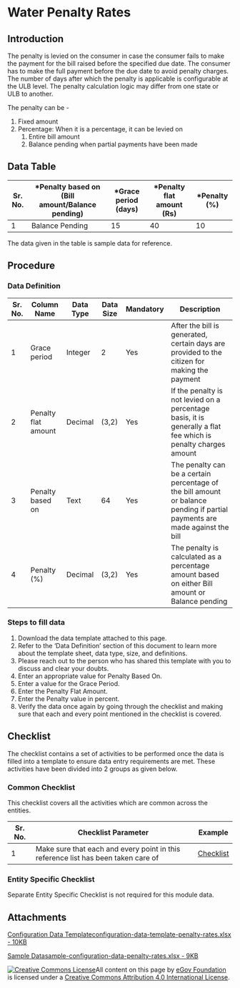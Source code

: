 # Water Penalty Rates

## Introduction <a href="#introduction" id="introduction"></a>

The penalty is levied on the consumer in case the consumer fails to make the payment for the bill raised before the specified due date. The consumer has to make the full payment before the due date to avoid penalty charges. The number of days after which the penalty is applicable is configurable at the ULB level. The penalty calculation logic may differ from one state or ULB to another.

The penalty can be -

1. Fixed amount
2. Percentage: When it is a percentage, it can be levied on
   1. Entire bill amount
   2. Balance pending when partial payments have been made

## Data Table <a href="#data-table" id="data-table"></a>

| Sr. No. | \*Penalty based on (Bill amount/Balance pending) | \*Grace period (days) | \*Penalty flat amount (Rs) | \*Penalty (%) |
| ------- | ------------------------------------------------ | --------------------- | -------------------------- | ------------- |
| 1       | Balance Pending                                  | 15                    | 40                         | 10            |

The data given in the table is sample data for reference.

## Procedure <a href="#procedure" id="procedure"></a>

### Data Definition <a href="#data-definition" id="data-definition"></a>

| Sr. No. | Column Name         | Data Type | Data Size | Mandatory | Description                                                                                                                 |
| ------- | ------------------- | --------- | --------- | --------- | --------------------------------------------------------------------------------------------------------------------------- |
| 1       | Grace period        | Integer   | 2         | Yes       | After the bill is generated, certain days are provided to the citizen for making the payment                                |
| 2       | Penalty flat amount | Decimal   | (3,2)     | Yes       | If the penalty is not levied on a percentage basis, it is generally a flat fee which is penalty charges amount              |
| 3       | Penalty based on    | Text      | 64        | Yes       | The penalty can be a certain percentage of the bill amount or balance pending if partial payments are made against the bill |
| 4       | Penalty (%)         | Decimal   | (3,2)     | Yes       | The penalty is calculated as a percentage amount based on either Bill amount or Balance pending                             |

### Steps to fill data <a href="#steps-to-fill-data" id="steps-to-fill-data"></a>

1. Download the data template attached to this page.
2. Refer to the ‘Data Definition’ section of this document to learn more about the template sheet, data type, size, and definitions.
3. Please reach out to the person who has shared this template with you to discuss and clear your doubts.
4. Enter an appropriate value for Penalty Based On.
5. Enter a value for the Grace Period.
6. Enter the Penalty Flat Amount.
7. Enter the Penalty value in percent.
8. Verify the data once again by going through the checklist and making sure that each and every point mentioned in the checklist is covered.

## Checklist <a href="#checklist" id="checklist"></a>

The checklist contains a set of activities to be performed once the data is filled into a template to ensure data entry requirements are met. These activities have been divided into 2 groups as given below.

### Common Checklist <a href="#common-checklist" id="common-checklist"></a>

This checklist covers all the activities which are common across the entities.

| Sr. No. | Checklist Parameter                                                               | Example                                                                                     |
| ------- | --------------------------------------------------------------------------------- | ------------------------------------------------------------------------------------------- |
| 1       | Make sure that each and every point in this reference list has been taken care of | ​[Checklist](https://digit-discuss.atlassian.net/wiki/spaces/DO/pages/502203140/Checklist)​ |

### Entity Specific Checklist <a href="#entity-specific-checklist" id="entity-specific-checklist"></a>

Separate Entity Specific Checklist is not required for this module data.

## Attachments <a href="#attachments" id="attachments"></a>

[Configuration Data Templateconfiguration-data-template-penalty-rates.xlsx - 10KB](https://firebasestorage.googleapis.com/v0/b/gitbook-28427.appspot.com/o/assets%2F-MERG\_iQW5oN4ukgXP8K%2Fsync%2F6736a6d4f73473589648d1cac7799a75b414ef84.xlsx?generation=1602050610927197\&alt=media)

[Sample Datasample-configuration-data-penalty-rates.xlsx - 9KB](https://firebasestorage.googleapis.com/v0/b/gitbook-28427.appspot.com/o/assets%2F-MERG\_iQW5oN4ukgXP8K%2Fsync%2F4f4334b9ecc2770e7469692f2e0b785d430c51be.xlsx?generation=1602050610993712\&alt=media)

[![Creative Commons License](https://i.creativecommons.org/l/by/4.0/80x15.png)](http://creativecommons.org/licenses/by/4.0/)All content on this page by [eGov Foundation ](https://egov.org.in/)is licensed under a [Creative Commons Attribution 4.0 International License](http://creativecommons.org/licenses/by/4.0/).
